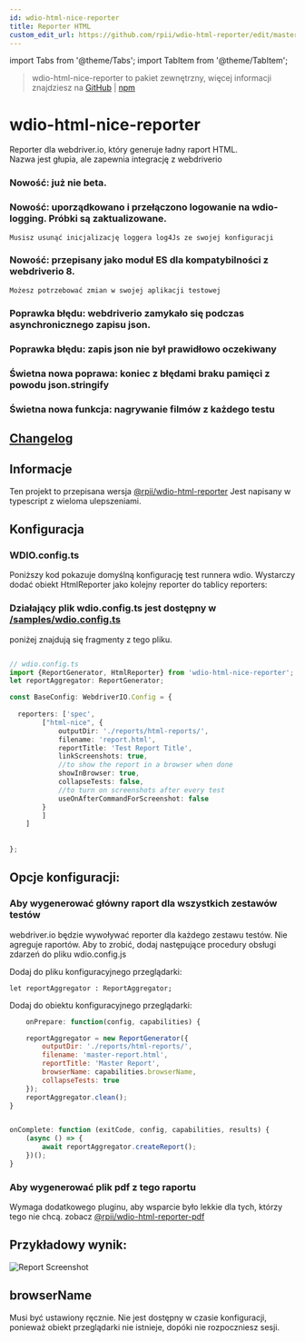 ```yaml
---
id: wdio-html-nice-reporter
title: Reporter HTML
custom_edit_url: https://github.com/rpii/wdio-html-reporter/edit/master/README.md
---
```


import Tabs from '@theme/Tabs';
import TabItem from '@theme/TabItem';

> wdio-html-nice-reporter to pakiet zewnętrzny, więcej informacji znajdziesz na [GitHub](https://github.com/rpii/wdio-html-reporter) | [npm](https://www.npmjs.com/package/wdio-html-nice-reporter)
 # wdio-html-nice-reporter

Reporter dla webdriver.io, który generuje ładny raport HTML.  
Nazwa jest głupia, ale zapewnia integrację z webdriverio

### Nowość: już nie beta.

### Nowość: uporządkowano i przełączono logowanie na wdio-logging. Próbki są zaktualizowane.
    Musisz usunąć inicjalizację loggera log4Js ze swojej konfiguracji

### Nowość: przepisany jako moduł ES dla kompatybilności z webdriverio 8.
    Możesz potrzebować zmian w swojej aplikacji testowej

### Poprawka błędu: webdriverio zamykało się podczas asynchronicznego zapisu json.

### Poprawka błędu: zapis json nie był prawidłowo oczekiwany

### Świetna nowa poprawa: koniec z błędami braku pamięci z powodu json.stringify

### Świetna nowa funkcja: nagrywanie filmów z każdego testu


## [Changelog](https://github.com/rpii/wdio-html-reporter/blob/master/changes.md)

## Informacje

Ten projekt to przepisana wersja [@rpii/wdio-html-reporter](https://www.npmjs.com/package/wdio-html-reporter)
Jest napisany w typescript z wieloma ulepszeniami.



## Konfiguracja

### WDIO.config.ts

Poniższy kod pokazuje domyślną konfigurację test runnera wdio. Wystarczy dodać obiekt HtmlReporter jako kolejny reporter do tablicy reporters:

### Działający plik wdio.config.ts jest dostępny w [/samples/wdio.config.ts](https://github.com/rpii/wdio-html-reporter/blob/master//samples/wdio.config.ts)

poniżej znajdują się fragmenty z tego pliku.

```typescript

// wdio.config.ts
import {ReportGenerator, HtmlReporter} from 'wdio-html-nice-reporter';
let reportAggregator: ReportGenerator;

const BaseConfig: WebdriverIO.Config = {
    
  reporters: ['spec',
        ["html-nice", {
            outputDir: './reports/html-reports/',
            filename: 'report.html',
            reportTitle: 'Test Report Title',
            linkScreenshots: true,
            //to show the report in a browser when done
            showInBrowser: true,
            collapseTests: false,
            //to turn on screenshots after every test
            useOnAfterCommandForScreenshot: false
        }
        ]
    ]
    
 
};
```
## Opcje konfiguracji:
  
### Aby wygenerować główny raport dla wszystkich zestawów testów

webdriver.io będzie wywoływać reporter dla każdego zestawu testów. Nie agreguje raportów. Aby to zrobić, dodaj następujące procedury obsługi zdarzeń do pliku wdio.config.js

Dodaj do pliku konfiguracyjnego przeglądarki:
```
let reportAggregator : ReportAggregator;
```
Dodaj do obiektu konfiguracyjnego przeglądarki:
```javascript
    onPrepare: function(config, capabilities) {

    reportAggregator = new ReportGenerator({
        outputDir: './reports/html-reports/',
        filename: 'master-report.html',
        reportTitle: 'Master Report',
        browserName: capabilities.browserName,
        collapseTests: true
    });
    reportAggregator.clean();
}


onComplete: function (exitCode, config, capabilities, results) {
    (async () => {
        await reportAggregator.createReport();
    })();
}


``` 


  
### Aby wygenerować plik pdf z tego raportu

Wymaga dodatkowego pluginu, aby wsparcie było lekkie dla tych, którzy tego nie chcą.
zobacz [@rpii/wdio-html-reporter-pdf](https://www.npmjs.com/package/@rpii/wdio-html-reporter-pdf)


## Przykładowy wynik:

![Report Screenshot](https://github.com/rpii/wdio-html-reporter/blob/master/TestReport.png)

## browserName

Musi być ustawiony ręcznie. Nie jest dostępny w czasie konfiguracji, ponieważ obiekt przeglądarki nie istnieje, dopóki nie rozpoczniesz sesji.